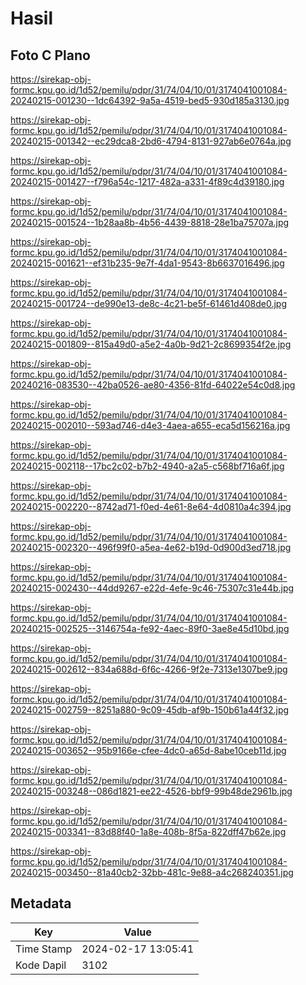 # Hasil

## Foto C Plano

https://sirekap-obj-formc.kpu.go.id/1d52/pemilu/pdpr/31/74/04/10/01/3174041001084-20240215-001230--1dc64392-9a5a-4519-bed5-930d185a3130.jpg

https://sirekap-obj-formc.kpu.go.id/1d52/pemilu/pdpr/31/74/04/10/01/3174041001084-20240215-001342--ec29dca8-2bd6-4794-8131-927ab6e0764a.jpg

https://sirekap-obj-formc.kpu.go.id/1d52/pemilu/pdpr/31/74/04/10/01/3174041001084-20240215-001427--f796a54c-1217-482a-a331-4f89c4d39180.jpg

https://sirekap-obj-formc.kpu.go.id/1d52/pemilu/pdpr/31/74/04/10/01/3174041001084-20240215-001524--1b28aa8b-4b56-4439-8818-28e1ba75707a.jpg

https://sirekap-obj-formc.kpu.go.id/1d52/pemilu/pdpr/31/74/04/10/01/3174041001084-20240215-001621--ef31b235-9e7f-4da1-9543-8b6637016496.jpg

https://sirekap-obj-formc.kpu.go.id/1d52/pemilu/pdpr/31/74/04/10/01/3174041001084-20240215-001724--de990e13-de8c-4c21-be5f-61461d408de0.jpg

https://sirekap-obj-formc.kpu.go.id/1d52/pemilu/pdpr/31/74/04/10/01/3174041001084-20240215-001809--815a49d0-a5e2-4a0b-9d21-2c8699354f2e.jpg

https://sirekap-obj-formc.kpu.go.id/1d52/pemilu/pdpr/31/74/04/10/01/3174041001084-20240216-083530--42ba0526-ae80-4356-81fd-64022e54c0d8.jpg

https://sirekap-obj-formc.kpu.go.id/1d52/pemilu/pdpr/31/74/04/10/01/3174041001084-20240215-002010--593ad746-d4e3-4aea-a655-eca5d156216a.jpg

https://sirekap-obj-formc.kpu.go.id/1d52/pemilu/pdpr/31/74/04/10/01/3174041001084-20240215-002118--17bc2c02-b7b2-4940-a2a5-c568bf716a6f.jpg

https://sirekap-obj-formc.kpu.go.id/1d52/pemilu/pdpr/31/74/04/10/01/3174041001084-20240215-002220--8742ad71-f0ed-4e61-8e64-4d0810a4c394.jpg

https://sirekap-obj-formc.kpu.go.id/1d52/pemilu/pdpr/31/74/04/10/01/3174041001084-20240215-002320--496f99f0-a5ea-4e62-b19d-0d900d3ed718.jpg

https://sirekap-obj-formc.kpu.go.id/1d52/pemilu/pdpr/31/74/04/10/01/3174041001084-20240215-002430--44dd9267-e22d-4efe-9c46-75307c31e44b.jpg

https://sirekap-obj-formc.kpu.go.id/1d52/pemilu/pdpr/31/74/04/10/01/3174041001084-20240215-002525--3146754a-fe92-4aec-89f0-3ae8e45d10bd.jpg

https://sirekap-obj-formc.kpu.go.id/1d52/pemilu/pdpr/31/74/04/10/01/3174041001084-20240215-002612--834a688d-6f6c-4266-9f2e-7313e1307be9.jpg

https://sirekap-obj-formc.kpu.go.id/1d52/pemilu/pdpr/31/74/04/10/01/3174041001084-20240215-002759--8251a880-9c09-45db-af9b-150b61a44f32.jpg

https://sirekap-obj-formc.kpu.go.id/1d52/pemilu/pdpr/31/74/04/10/01/3174041001084-20240215-003652--95b9166e-cfee-4dc0-a65d-8abe10ceb11d.jpg

https://sirekap-obj-formc.kpu.go.id/1d52/pemilu/pdpr/31/74/04/10/01/3174041001084-20240215-003248--086d1821-ee22-4526-bbf9-99b48de2961b.jpg

https://sirekap-obj-formc.kpu.go.id/1d52/pemilu/pdpr/31/74/04/10/01/3174041001084-20240215-003341--83d88f40-1a8e-408b-8f5a-822dff47b62e.jpg

https://sirekap-obj-formc.kpu.go.id/1d52/pemilu/pdpr/31/74/04/10/01/3174041001084-20240215-003450--81a40cb2-32bb-481c-9e88-a4c268240351.jpg


## Metadata

| Key        | Value               |
| ---------- | ------------------- |
| Time Stamp | 2024-02-17 13:05:41 |
| Kode Dapil | 3102                |



